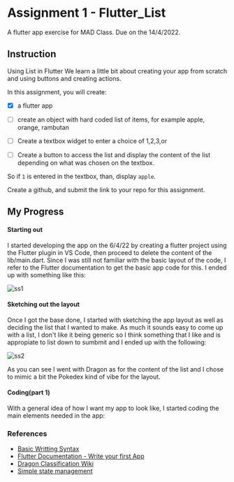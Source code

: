 # Assignment 1 - Flutter_List

A flutter app exercise for MAD Class. Due on the 14/4/2022.

## Instruction

Using List in Flutter
We learn a little bit about creating your app from scratch and using buttons and creating actions. 

In this assignment, you will create:

- [x] a flutter app
- [ ] create an object with hard coded list of items, for example apple, orange, rambutan
- [ ] Create a textbox widget to enter a choice of 1,2,3,or 
- [ ] Create a button to access the list and display the content of the list depending on what was chosen on the textbox. 


So if `1` is entered in the textbox, than, display `apple`.

Create a github, and submit the link to your repo for this assignment. 

## My Progress

#### Starting out

I started developing the app on the 6/4/22 by creating a flutter project using the Flutter plugin in VS Code, then proceed to delete the content of the lib/main.dart. Since I was still not familiar with the basic layout of the code, I refer to the Flutter documentation to get the basic app code for this. I ended up with something like this:

![ss1](https://user-images.githubusercontent.com/37112149/162017055-7151265d-e7bb-4aa8-b515-96eb92db35be.png )

#### Sketching out the layout

Once I got the base done, I started with sketching the app layout as well as deciding the list that I wanted to make. As much it sounds easy to come up with a list, I don't like it being generic so I think something that I like and is appropiate to list down to sumbmit and I ended up with the following:

![ss2](https://user-images.githubusercontent.com/37112149/162038157-e35023ae-5e3c-4ab0-9035-a339b8e3d118.JPG)

As you can see I went with Dragon as for the content of the list and I chose to mimic a bit the Pokedex kind of vibe for the layout.

#### Coding(part 1)

With a general idea of how I want my app to look like, I started coding the main elements needed in the app:

### References

* [Basic Writting Syntax](https://docs.github.com/en/get-started/writing-on-github/getting-started-with-writing-and-formatting-on-github/basic-writing-and-formatting-syntax)
* [Flutter Documentation - Write your first App](https://docs.flutter.dev/get-started/codelab)
* [Dragon Classification Wiki](https://en.wikipedia.org/wiki/Dragon_(Dungeons_%26_Dragons))
* [Simple state management](https://docs.flutter.dev/development/data-and-backend/state-mgmt/simple)

